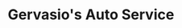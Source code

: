 ---
title: "Gervasio's Auto Service"
url: /liberty-corner/gervasios-auto-service/
shop: Autowerkstatt
---